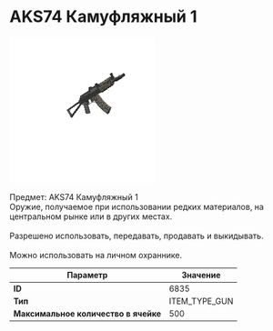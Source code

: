 # AKS74 Камуфляжный 1

![Item Image](../img/6835.webp?raw=true)

Предмет: AKS74 Камуфляжный 1<br>Оружие, получаемое при использовании редких материалов, на центральном рынке или в других местах.<br><br>Разрешено использовать, передавать, продавать и выкидывать.<br><br>Можно использовать на личном охраннике.


| Параметр | Значение |
|----------|----------|
| **ID** | 6835 |
| **Тип** | ITEM_TYPE_GUN |
| **Максимальное количество в ячейке** | 500 |


